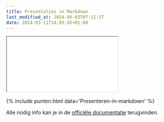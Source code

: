 ```yaml
---
title: Presentaties in Markdown
last_modified_at: 2024-05-03T07:12:37
date: 2024-03-11T14:05:45+01:00
---
```


<iframe src="presentatie-source.html"></iframe>

{% include punten.html data='Presenteren-in-markdown' %}

Alle nodig info kan je in de [officiële documentatie](https://marpit.marp.app/markdown) terugvinden.
